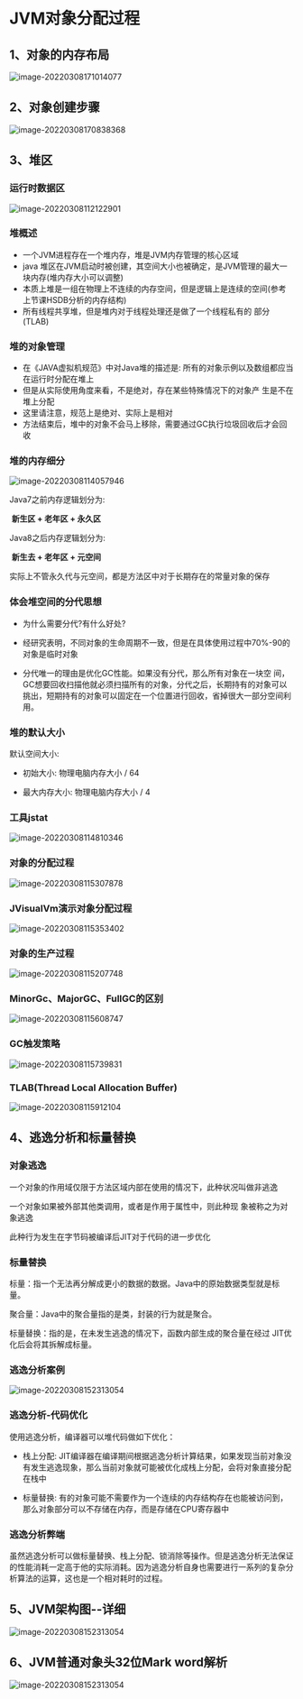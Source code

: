 # JVM对象分配过程

## 1、对象的内存布局

![image-20220308171014077](006_JVM对象分配过程.assets/image-20220308171014077.png)

## 2、对象创建步骤

![image-20220308170838368](006_JVM对象分配过程.assets/image-20220308170838368.png)

## 3、堆区

### 运行时数据区

<img src="006_JVM对象分配过程.assets/image-20220308112122901.png" alt="image-20220308112122901" style="zoom:100%;" />

### 堆概述

- 一个JVM进程存在一个堆内存，堆是JVM内存管理的核心区域
- java 堆区在JVM启动时被创建，其空间大小也被确定，是JVM管理的最大一块内存(堆内存大小可以调整)
- 本质上堆是一组在物理上不连续的内存空间，但是逻辑上是连续的空间(参考上节课HSDB分析的内存结构)
- 所有线程共享堆，但是堆内对于线程处理还是做了一个线程私有的 部分(TLAB)

### 堆的对象管理

- 在《JAVA虚拟机规范》中对Java堆的描述是: 所有的对象示例以及数组都应当在运行时分配在堆上
- 但是从实际使用角度来看，不是绝对，存在某些特殊情况下的对象产 生是不在堆上分配
- 这里请注意，规范上是绝对、实际上是相对
- 方法结束后，堆中的对象不会马上移除，需要通过GC执行垃圾回收后才会回收

### 堆的内存细分

![image-20220308114057946](006_JVM对象分配过程.assets/image-20220308114057946.png)

Java7之前内存逻辑划分为:

​		**新生区 + 老年区 + 永久区** 

Java8之后内存逻辑划分为:

​		**新生去 + 老年区 + 元空间**

实际上不管永久代与元空间，都是方法区中对于长期存在的常量对象的保存

### 体会堆空间的分代思想

- 为什么需要分代?有什么好处? 

- 经研究表明，不同对象的生命周期不一致，但是在具体使用过程中70%-90的对象是临时对象

- 分代唯一的理由是优化GC性能。如果没有分代，那么所有对象在一块空 间，GC想要回收扫描他就必须扫描所有的对象，分代之后，长期持有的对象可以挑出，短期持有的对象可以固定在一个位置进行回收，省掉很大一部分空间利用。

### 堆的默认大小

默认空间大小:

- 初始大小: 物理电脑内存大小 / 64

- 最大内存大小: 物理电脑内存大小 / 4

### 工具jstat

![image-20220308114810346](006_JVM对象分配过程.assets/image-20220308114810346.png)

### 对象的分配过程

![image-20220308115307878](006_JVM对象分配过程.assets/image-20220308115307878.png)

### JVisualVm演示对象分配过程

![image-20220308115353402](006_JVM对象分配过程.assets/image-20220308115353402.png)

### 对象的生产过程

![image-20220308115207748](006_JVM对象分配过程.assets/image-20220308115207748.png)

### MinorGc、MajorGC、FullGC的区别

![image-20220308115608747](006_JVM对象分配过程.assets/image-20220308115608747.png)

### GC触发策略

![image-20220308115739831](006_JVM对象分配过程.assets/image-20220308115739831.png)

### TLAB(Thread Local Allocation Buffer)

![image-20220308115912104](006_JVM对象分配过程.assets/image-20220308115912104.png)

## 4、逃逸分析和标量替换

### 对象逃逸

一个对象的作用域仅限于方法区域内部在使用的情况下，此种状况叫做非逃逸

一个对象如果被外部其他类调用，或者是作用于属性中，则此种现 象被称之为对象逃逸

此种行为发生在字节码被编译后JIT对于代码的进一步优化

### 标量替换

标量：指一个无法再分解成更小的数据的数据。Java中的原始数据类型就是标量。

聚合量：Java中的聚合量指的是类，封装的行为就是聚合。

标量替换：指的是，在未发生逃逸的情况下，函数内部生成的聚合量在经过 JIT优化后会将其拆解成标量。

### 逃逸分析案例

![image-20220308152313054](006_JVM对象分配过程.assets/image-20220308152313054.png)

### 逃逸分析-代码优化

使用逃逸分析，编译器可以堆代码做如下优化：

- 栈上分配: JIT编译器在编译期间根据逃逸分析计算结果，如果发现当前对象没有发生逃逸现象，那么当前对象就可能被优化成栈上分配，会将对象直接分配在栈中

- 标量替换: 有的对象可能不需要作为一个连续的内存结构存在也能被访问到，那么对象部分可以不存储在内存，而是存储在CPU寄存器中

### 逃逸分析弊端

虽然逃逸分析可以做标量替换、栈上分配、锁消除等操作。但是逃逸分析无法保证的性能消耗一定高于他的实际消耗。因为逃逸分析自身也需要进行一系列的复杂分析算法的运算，这也是一个相对耗时的过程。

## 5、JVM架构图--详细

![image-20220308152313054](006_JVM对象分配过程.assets/JVM架构图--详细.png)

## 6、JVM普通对象头32位Mark word解析

![image-20220308152313054](006_JVM对象分配过程.assets/JVM普通对象头32位MarkWord解析.png)